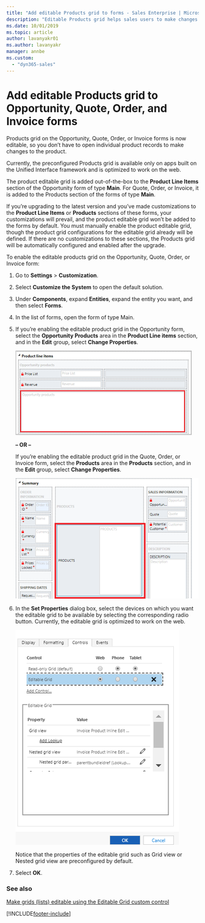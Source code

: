 ```yaml
---
title: "Add editable Products grid to forms - Sales Enterprise | MicrosoftDocs"
description: "Editable Products grid helps sales users to make changes to the product details inline in Dynamics 365 Sales."
ms.date: 10/01/2019
ms.topic: article
author: lavanyakr01
ms.author: lavanyakr
manager: annbe
ms.custom: 
  - "dyn365-sales"
---
```


# Add editable Products grid to Opportunity, Quote, Order, and Invoice forms

Products grid on the Opportunity, Quote, Order, or Invoice forms is now editable, so you don’t have to open individual product records to make changes to the product. 

Currently, the preconfigured Products grid is available only on apps built on the Unified Interface framework and is optimized to work on the web.

The product editable grid is added out-of-the-box to the **Product Line Items** section of the Opportunity form of type **Main**. For Quote, Order, or Invoice, it is added to the Products section of the forms of type **Main**. 

If you’re upgrading to the latest version and you’ve made customizations to the **Product Line Items** or **Products** sections of these forms, your customizations will prevail, and the product editable grid won’t be added to the forms by default. You must manually enable the product editable grid, though the product grid configurations for the editable grid already will be defined. If there are no customizations to these sections, the Products grid will be automatically configured and enabled after the upgrade. 

To enable the editable products grid on the Opportunity, Quote, Order, or Invoice form:

1. Go to **Settings** > **Customization**. 

2. Select **Customize the System** to open the default solution. 

3. Under **Components**, expand **Entities**, expand the entity you want, and then select **Forms**. 

4. In the list of forms, open the form of type Main.

5. If you’re enabling the editable product grid in the Opportunity form, select the **Opportunity Products** area in the **Product Line items** section, and in the **Edit** group, select **Change Properties**.

    ![Opportunity Products area in the Product Line Items section](media/opportunity-products-area-product-line-items-section.png "Opportunity Products area in the Product Line Items section")
    
    **– OR –** 
    
    If you’re enabling the editable product grid in the Quote, Order, or Invoice form, select the **Products** area in the **Products** section, and in the **Edit** group, select **Change Properties**.
  
    ![Products area](media/products-area.png "Products area in the Products section")

6.	In the **Set Properties** dialog box, select the devices on which you want the editable grid to be available by selecting the corresponding radio button. Currently, the editable grid is optimized to work on the web.

    ![Editable grid control in the Set Properties dialog box](media/editable-grid-set-properties-dialog-box.png "Editable grid control in the Set Properties dialog box")

    Notice that the properties of the editable grid such as Grid view or Nested grid view are preconfigured by default.
 
7.	Select **OK**.


### See also  

[Make grids (lists) editable using the Editable Grid custom control](../customerengagement/on-premises/customize/make-grids-lists-editable-custom-control.md)


[!INCLUDE[footer-include](../includes/footer-banner.md)]
